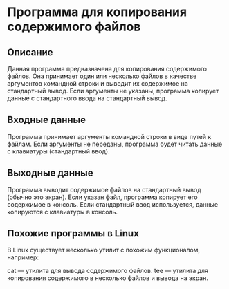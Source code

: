 # Программа для копирования содержимого файлов

## Описание
Данная программа предназначена для копирования содержимого файлов. Она принимает один или несколько файлов в качестве аргументов командной строки и выводит их содержимое на стандартный вывод. Если аргументы не указаны, программа копирует данные с стандартного ввода на стандартный вывод.

## Входные данные
Программа принимает аргументы командной строки в виде путей к файлам. Если аргументы не переданы, программа будет читать данные с клавиатуры (стандартный ввод).

## Выходные данные
Программа выводит содержимое файлов на стандартный вывод (обычно это экран). Если указан файл, программа копирует его содержимое в консоль. Если стандартный ввод используется, данные копируются с клавиатуры в консоль.

## Похожие программы в Linux
В Linux существует несколько утилит с похожим функционалом, например:

cat — утилита для вывода содержимого файлов.
tee — утилита для копирования содержимого в несколько файлов и вывода на экран.
